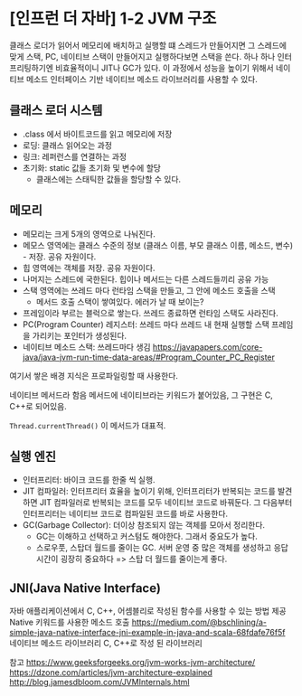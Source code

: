 [인프런 더 자바] 1-2 JVM 구조
=======================================

클래스 로더가 읽어서 메모리에 배치하고 실행할 떄 스레드가 만들어지면 그 스레드에 맞게 스택, PC, 네이티브 스택이 만들어지고 실행하다보면 스택을 쓴다. 하나 하나 인터프리팅하기엔 비효율적이니 JIT나 GC가 있다. 이 과정에서 성능을 높이기 위해서 네이티브 메소드 인터페이스 기반 네이티브 메소드 라이브러리를 사용할 수 있다. 

## 클래스 로더 시스템
- .class 에서 바이트코드를 읽고 메모리에 저장
- 로딩: 클래스 읽어오는 과정
- 링크: 레퍼런스를 연결하는 과정
- 초기화: static 값들 초기화 및 변수에 할당
  - 클래스에는 스태틱한 값들을 할당할 수 있다. 

## 메모리
- 메모리는 크게 5개의 영역으로 나눠진다.
- 메모스 영역에는 클래스 수준의 정보 (클래스 이름, 부모 클래스 이름, 메소드, 변수)   - 저장. 공유 자원이다.
- 힙 영역에는 객체를 저장. 공유 자원이다.
- 나머지는 스레드에 국한된다. 힙이나 메서드는 다른 스레드들끼리 공유 가능
- 스택 영역에는 쓰레드 마다 런타임 스택을 만들고, 그 안에 메소드 호출을 스택 
  - 메서드 호출 스택이 쌓여있다. 에러가 날 때 보이는?
- 프레임이라 부르는 블럭으로 쌓는다. 쓰레드 종료하면 런타임 스택도 사라진다.
- PC(Program Counter) 레지스터: 쓰레드 마다 쓰레드 내 현재 실행할 스택 프레임을 가리키는 포인터가 생성된다.
- 네이티브 메소드 스택: 쓰레드마다 생김
https://javapapers.com/core-java/java-jvm-run-time-data-areas/#Program_Counter_PC_Register

여기서 쌓은 배경 지식은 프로파일링할 때 사용한다.

네이티브 메서드라 함음 메서드에 네이티브라는 키워드가 붙어있음, 그 구현은 C, C++로 되어있음.

`Thread.currentThread()` 이 메서드가 대표적.

## 실행 엔진
- 인터프리터: 바이크 코드를 한줄 씩 실행.
- JIT 컴파일러: 인터프리터 효율을 높이기 위해, 인터프리터가 반복되는 코드를 발견하면 JIT 컴파일러로 반복되는 코드를 모두 네이티브 코드로 바꿔둔다. 그 다음부터 인터프리터는 네이티브 코드로 컴파일된 코드를 바로 사용한다.
- GC(Garbage Collector): 더이상 참조되지 않는 객체를 모아서 정리한다.
  - GC는 이해하고 선택하고 커스텀도 해야한다. 그래서 중요도가 높다. 
  - 스로우풋, 스탑더 월드를 줄이는 GC. 서버 운영 중 많은 객체를 생성하고 응답시간이 굉장히 중요하다 => 스탑 더 월드를 줄이는게 좋다.

## JNI(Java Native Interface)
자바 애플리케이션에서 C, C++, 어셈블리로 작성된 함수를 사용할 수 있는 방법 제공
Native 키워드를 사용한 메소드 호출
https://medium.com/@bschlining/a-simple-java-native-interface-jni-example-in-java-and-scala-68fdafe76f5f  
네이티브 메소드 라이브러리
C, C++로 작성 된 라이브러리


참고
https://www.geeksforgeeks.org/jvm-works-jvm-architecture/
https://dzone.com/articles/jvm-architecture-explained
http://blog.jamesdbloom.com/JVMInternals.html

